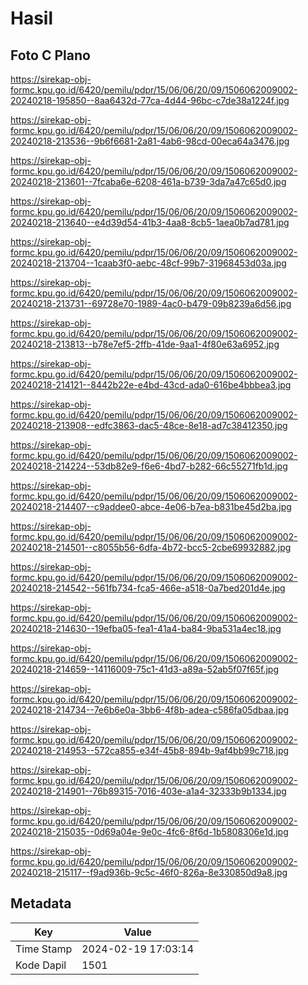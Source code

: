 # Hasil

## Foto C Plano

https://sirekap-obj-formc.kpu.go.id/6420/pemilu/pdpr/15/06/06/20/09/1506062009002-20240218-195850--8aa6432d-77ca-4d44-96bc-c7de38a1224f.jpg

https://sirekap-obj-formc.kpu.go.id/6420/pemilu/pdpr/15/06/06/20/09/1506062009002-20240218-213536--9b6f6681-2a81-4ab6-98cd-00eca64a3476.jpg

https://sirekap-obj-formc.kpu.go.id/6420/pemilu/pdpr/15/06/06/20/09/1506062009002-20240218-213601--7fcaba6e-6208-461a-b739-3da7a47c65d0.jpg

https://sirekap-obj-formc.kpu.go.id/6420/pemilu/pdpr/15/06/06/20/09/1506062009002-20240218-213640--e4d39d54-41b3-4aa8-8cb5-1aea0b7ad781.jpg

https://sirekap-obj-formc.kpu.go.id/6420/pemilu/pdpr/15/06/06/20/09/1506062009002-20240218-213704--1caab3f0-aebc-48cf-99b7-31968453d03a.jpg

https://sirekap-obj-formc.kpu.go.id/6420/pemilu/pdpr/15/06/06/20/09/1506062009002-20240218-213731--69728e70-1989-4ac0-b479-09b8239a6d56.jpg

https://sirekap-obj-formc.kpu.go.id/6420/pemilu/pdpr/15/06/06/20/09/1506062009002-20240218-213813--b78e7ef5-2ffb-41de-9aa1-4f80e63a6952.jpg

https://sirekap-obj-formc.kpu.go.id/6420/pemilu/pdpr/15/06/06/20/09/1506062009002-20240218-214121--8442b22e-e4bd-43cd-ada0-616be4bbbea3.jpg

https://sirekap-obj-formc.kpu.go.id/6420/pemilu/pdpr/15/06/06/20/09/1506062009002-20240218-213908--edfc3863-dac5-48ce-8e18-ad7c38412350.jpg

https://sirekap-obj-formc.kpu.go.id/6420/pemilu/pdpr/15/06/06/20/09/1506062009002-20240218-214224--53db82e9-f6e6-4bd7-b282-66c55271fb1d.jpg

https://sirekap-obj-formc.kpu.go.id/6420/pemilu/pdpr/15/06/06/20/09/1506062009002-20240218-214407--c9addee0-abce-4e06-b7ea-b831be45d2ba.jpg

https://sirekap-obj-formc.kpu.go.id/6420/pemilu/pdpr/15/06/06/20/09/1506062009002-20240218-214501--c8055b56-6dfa-4b72-bcc5-2cbe69932882.jpg

https://sirekap-obj-formc.kpu.go.id/6420/pemilu/pdpr/15/06/06/20/09/1506062009002-20240218-214542--561fb734-fca5-466e-a518-0a7bed201d4e.jpg

https://sirekap-obj-formc.kpu.go.id/6420/pemilu/pdpr/15/06/06/20/09/1506062009002-20240218-214630--19efba05-fea1-41a4-ba84-9ba531a4ec18.jpg

https://sirekap-obj-formc.kpu.go.id/6420/pemilu/pdpr/15/06/06/20/09/1506062009002-20240218-214659--14116009-75c1-41d3-a89a-52ab5f07f65f.jpg

https://sirekap-obj-formc.kpu.go.id/6420/pemilu/pdpr/15/06/06/20/09/1506062009002-20240218-214734--7e6b6e0a-3bb6-4f8b-adea-c586fa05dbaa.jpg

https://sirekap-obj-formc.kpu.go.id/6420/pemilu/pdpr/15/06/06/20/09/1506062009002-20240218-214953--572ca855-e34f-45b8-894b-9af4bb99c718.jpg

https://sirekap-obj-formc.kpu.go.id/6420/pemilu/pdpr/15/06/06/20/09/1506062009002-20240218-214901--76b89315-7016-403e-a1a4-32333b9b1334.jpg

https://sirekap-obj-formc.kpu.go.id/6420/pemilu/pdpr/15/06/06/20/09/1506062009002-20240218-215035--0d69a04e-9e0c-4fc6-8f6d-1b5808306e1d.jpg

https://sirekap-obj-formc.kpu.go.id/6420/pemilu/pdpr/15/06/06/20/09/1506062009002-20240218-215117--f9ad936b-9c5c-46f0-826a-8e330850d9a8.jpg


## Metadata

| Key        | Value               |
| ---------- | ------------------- |
| Time Stamp | 2024-02-19 17:03:14 |
| Kode Dapil | 1501                |




